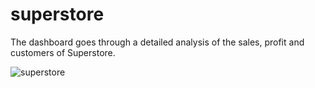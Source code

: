 # superstore

The dashboard goes through a detailed analysis of the sales, profit and customers of Superstore.


![superstore](https://github.com/MsNose/superstore/assets/140755549/ba81d4fd-a921-49b0-9947-8a71995a0348)
